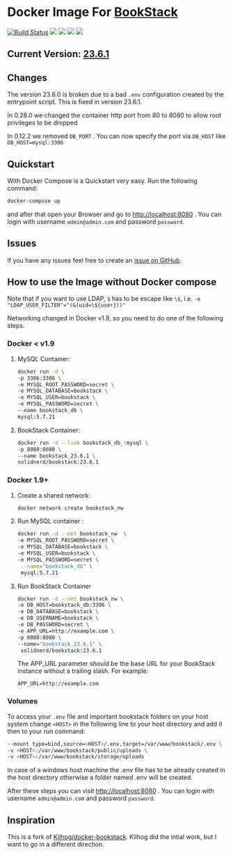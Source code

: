 # Docker Image For [BookStack](https://github.com/ssddanbrown/BookStack)

[![Build Status](https://travis-ci.org/solidnerd/docker-bookstack.svg?branch=master)](https://travis-ci.org/solidnerd/docker-bookstack) [![](https://images.microbadger.com/badges/image/solidnerd/bookstack.svg)](https://microbadger.com/images/solidnerd/bookstack "Get your own image badge on microbadger.com") [![](https://images.microbadger.com/badges/commit/solidnerd/bookstack.svg)](https://microbadger.com/images/solidnerd/bookstack "Get your own commit badge on microbadger.com") [![](https://images.microbadger.com/badges/version/solidnerd/bookstack.svg)](https://microbadger.com/images/solidnerd/bookstack "Get your own version badge on microbadger.com") [![](https://images.microbadger.com/badges/license/solidnerd/bookstack.svg)](https://microbadger.com/images/solidnerd/bookstack "Get your own license badge on microbadger.com")

## Current Version: [23.6.1](https://github.com/SolidNerd/docker-bookstack/blob/master/Dockerfile)

## Changes

The version 23.6.0 is broken due to a bad `.env` configuration created by the
entrypoint script. This is fixed in version 23.6.1.

In 0.28.0 we changed the container http port from 80 to 8080 to allow root
privileges to be dropped

In 0.12.2 we removed `DB_PORT` . You can now specify the port via `DB_HOST` like
`DB_HOST=mysql:3306`

## Quickstart

With Docker Compose is a Quickstart very easy. Run the following command:

```bash
docker-compose up
```

and after that open your Browser and go to
[http://localhost:8080](http://localhost:8080) . You can login with username
`admin@admin.com` and password `password`.

## Issues

If you have any issues feel free to create an [issue on GitHub](https://github.com/solidnerd/docker-bookstack/issues).

## How to use the Image without Docker compose

Note that if you want to use LDAP, `$` has to be escape like `\$`, i.e. `-e "LDAP_USER_FILTER"="(&(uid=\${user}))"`

Networking changed in Docker v1.9, so you need to do one of the following steps.

### Docker < v1.9

1. MySQL Container:

   ```bash
   docker run -d \
   -p 3306:3306 \
   -e MYSQL_ROOT_PASSWORD=secret \
   -e MYSQL_DATABASE=bookstack \
   -e MYSQL_USER=bookstack \
   -e MYSQL_PASSWORD=secret \
   --name bookstack_db \
   mysql:5.7.21
   ```

2. BookStack Container:

   ```bash
   docker run -d --link bookstack_db_:mysql \
   -p 8080:8080 \
   --name bookstack_23.6.1 \
   solidnerd/bookstack:23.6.1
   ```

### Docker 1.9+

1. Create a shared network:

   ```bash
   docker network create bookstack_nw
   ```

2. Run MySQL container :

   ```bash
   docker run -d --net bookstack_nw  \
   -e MYSQL_ROOT_PASSWORD=secret \
   -e MYSQL_DATABASE=bookstack \
   -e MYSQL_USER=bookstack \
   -e MYSQL_PASSWORD=secret \
    --name="bookstack_db" \
    mysql:5.7.21
   ```

3. Run BookStack Container

   ```bash
   docker run -d --net bookstack_nw \
   -e DB_HOST=bookstack_db:3306 \
   -e DB_DATABASE=bookstack \
   -e DB_USERNAME=bookstack \
   -e DB_PASSWORD=secret \
   -e APP_URL=http://example.com \
   -p 8080:8080 \
   --name="bookstack_23.6.1" \
    solidnerd/bookstack:23.6.1
   ```

    The APP_URL parameter should be the base URL for your BookStack instance without
    a trailing slash. For example:

    `APP_URL=http://example.com`

### Volumes

To access your `.env` file and important bookstack folders on your host system
change `<HOST>` in the following line to your host directory and add it then to
your run command:

```bash
--mount type=bind,source=<HOST>/.env,target=/var/www/bookstack/.env \
-v <HOST>:/var/www/bookstack/public/uploads \
-v <HOST>:/var/www/bookstack/storage/uploads
```

In case of a windows host machine the .env file has to be already created in the
host directory otherwise a folder named .env will be created.

After these steps you can visit [http://localhost:8080](http://localhost:8080) .
You can login with username `admin@admin.com` and password `password`.

## Inspiration

This is a fork of
[Kilhog/docker-bookstack](https://github.com/Kilhog/docker-bookstack). Kilhog
did the intial work, but I want to go in a different direction.

